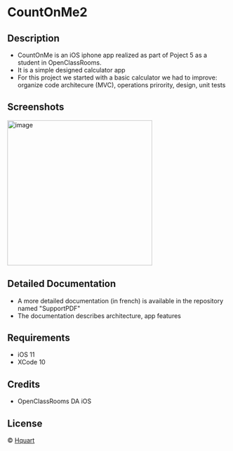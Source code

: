# CountOnMe2

## Description

* CountOnMe is an iOS iphone app realized as part of Poject 5 as a student in OpenClassRooms.
* It is a simple designed calculator app 
* For this project we started with a basic calculator we had to improve: organize code architecure (MVC), operations prirority, design, unit tests

## Screenshots

<img width="330" alt="image" src="https://user-images.githubusercontent.com/39113497/125613565-faa6e1b0-6e48-4885-8ff2-8e0c834d46d7.png">

## Detailed Documentation

* A more detailed documentation (in french) is available in the repository named "SupportPDF"
* The documentation describes architecture, app features 

## Requirements

* iOS 11
* XCode 10

## Credits

* OpenClassRooms DA iOS 

## License

© [Hquart](https://github.com/Hquart/)



